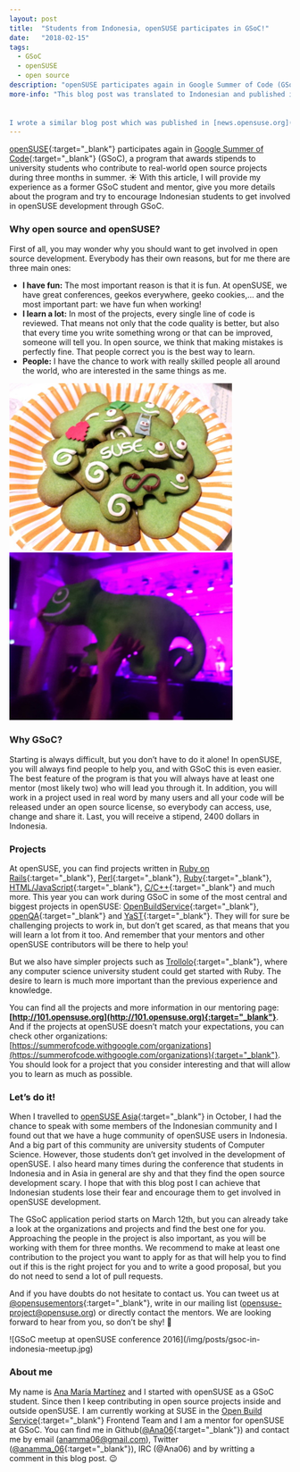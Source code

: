 ```yaml
---
layout: post
title:  "Students from Indonesia, openSUSE participates in GSoC!"
date:   "2018-02-15"
tags: 
  - GSoC
  - openSUSE
  - open source
description: "openSUSE participates again in Google Summer of Code (GSoC), a program that awards stipends to university students who contribute to real-world open source projects during three months in summer. :sunny: With this article, I will provide my experience as a former GSoC student and mentor, give you more details about the program and try to encourage Indonesian students to get involved in openSUSE development through GSoC."
more-info: "This blog post was translated to Indonesian and published in [opensuse.id](https://opensuse.id/2018/02/15/opensuse-berpartisipasi-di-gsoc-kamu-mahasiswai-ayo-ikutan){:target=\"_blank\"}.


I wrote a similar blog post which was published in [news.opensuse.org](https://news.opensuse.org/2018/02/19/gsoc-ana){:target=\"_blank\"}. This version was also translated to Japanese and published in [blog.geeko.jp](http://blog.geeko.jp/ftake/1769){:target=\"_blank\"} and to Spanish and published in [victorhckinthefreeworld.com](https://victorhckinthefreeworld.com/2018/02/20/opensuse-un-ano-mas-participara-en-gsoc){:target=\"_blank\"}."
---
```


[openSUSE](https://www.opensuse.org){:target="_blank"} participates again in [Google Summer of Code](https://summerofcode.withgoogle.com){:target="_blank"} (GSoC), a program that awards stipends to university students who contribute to real-world open source projects during three months in summer. :sunny: With this article, I will provide my experience as a former GSoC student and mentor, give you more details about the program and try to encourage Indonesian students to get involved in openSUSE development through GSoC.

### Why open source and openSUSE?
First of all, you may wonder why you should want to get involved in open source development. Everybody has their own reasons, but for me there are three main ones:

- **I have fun:** The most important reason is that it is fun. At openSUSE, we have great conferences, geekos everywhere, geeko cookies,... and the most important part: we have fun when working!
- **I learn a lot:** In most of the projects, every single line of code is reviewed. That means not only that the code quality is better, but also that every time you write something wrong or that can be improved, someone will tell you. In open source, we think that making mistakes is perfectly fine. That people correct you is the best way to learn.
- **People:** I have the chance to work with really skilled people all around the world, who are interested in the same things as me.


<span class="image-center">
<img src="/img/posts/gsoc-in-indonesia-cookies.jpg" class="image-2" />
<img src="/img/posts/gsoc-in-indonesia-geeko.jpg" class="image-2" />
</span>

### Why GSoC?

Starting is always difficult, but you don’t have to do it alone! In openSUSE, you will always find people to help you, and with GSoC this is even easier. The best feature of the program is that you will always have at least one mentor (most likely two) who will lead you through it. In addition, you will work in a project used in real word by many users and all your code will be released under an open source license, so everybody can access, use, change and share it. Last, you will receive a stipend, 2400 dollars in Indonesia.


### Projects

At openSUSE, you can find projects written in [Ruby on Rails](http://rubyonrails.org){:target="_blank"}, [Perl](https://www.perl.org){:target="_blank"}, [Ruby](https://www.ruby-lang.org/en){:target="_blank"}, [HTML/JavaScript](https://www.w3schools.com/html/html_scripts.asp){:target="_blank"}, [C/C++](https://en.wikipedia.org/wiki/C%2B%2B){:target="_blank"} and much more. This year you can work during GSoC in some of the most central and biggest projects in openSUSE: [OpenBuildService](https://github.com/openSUSE/open-build-service){:target="_blank"}, [openQA](https://github.com/os-autoinst/openQA){:target="_blank"} and [YaST](https://github.com/yast){:target="_blank"}. They will for sure be challenging projects to work in, but don’t get scared, as that means that you will learn a lot from it too. And remember that your mentors and other openSUSE contributors will be there to help you!

But we also have simpler projects such as [Trollolo](https://github.com/openSUSE/trollolo){:target="_blank"}, where any computer science university student could get started with Ruby. The desire to learn is much more important than the previous experience and knowledge.

You can find all the projects and more information in our mentoring page: **[http://101.opensuse.org](http://101.opensuse.org){:target="_blank"}**. And if the projects at openSUSE doesn’t match your expectations, you can check other organizations: [https://summerofcode.withgoogle.com/organizations](https://summerofcode.withgoogle.com/organizations){:target="_blank"}. You should look for a project that you consider interesting and that will allow you to learn as much as possible.


### Let’s do it!

When I travelled to [openSUSE Asia](https://events.opensuse.org/conference/summitasia17){:target="_blank"} in October, I had the chance to speak with some members of the Indonesian community and I found out that we have a huge community of openSUSE users in Indonesia. And a big part of this community are university students of Computer Science. However, those students don’t get involved in the development of openSUSE. I also heard many times during the conference that students in Indonesia and in Asia in general are shy and that they find the open source development scary. I hope that with this blog post I can achieve that Indonesian students lose their fear and encourage them to get involved in openSUSE development.

The GSoC application period starts on March 12th, but you can already take a look at the organizations and projects and find the best one for you. Approaching the people in the project is also important, as you will be working with them for three months. We recommend to make at least one contribution to the project you want to apply for as that will help you to find out if this is the right project for you and to write a good proposal, but you do not need to send a lot of pull requests.

And if you have doubts do not hesitate to contact us. You can tweet us at [@opensusementors](https://twitter.com/@opensusementors){:target="_blank"}, write in our mailing list ([opensuse-project@opensuse.org](mailto:opensuse-project@opensuse.org)) or directly contact the mentors. We are looking forward to hear from you, so don’t be shy! :green_heart:


<span class="image-center">
![GSoC meetup at openSUSE conference 2016](/img/posts/gsoc-in-indonesia-meetup.jpg)
</span>


### About me

My name is [Ana María Martínez](/) and I started with openSUSE as a GSoC student. Since then I keep contributing in open source projects inside and outside openSUSE. I am currently working at SUSE in the [Open Build Service](http://openbuildservice.org){:target="_blank"} Frontend Team and I am a mentor for openSUSE at GSoC. You can find me in Github([@Ana06](https://github.com/Ana06){:target="_blank"}) and contact me by email (anamma06@gmail.com), Twitter ([@anamma_06](https://twitter.com/anamma_06){:target="_blank"}), IRC (@Ana06) and by writting a comment in this blog post. :wink:


